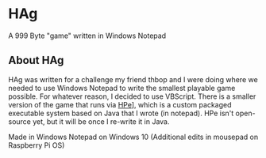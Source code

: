 # HAg
A 999 Byte "game" written in Windows Notepad

About HAg
----

HAg was written for a challenge my friend thbop and I were doing where we needed to use Windows Notepad to write the smallest playable game possible.
For whatever reason, I decided to use VBScript. There is a smaller version of the game that runs via [HPe](https://tucker-slack.itch.io/hpe-re)], which 
is a custom packaged executable system based on Java that I wrote (in notepad). HPe isn't open-source yet, but it will be once I re-write it in Java.

Made in Windows Notepad on Windows 10 (Additional edits in mousepad on Raspberry Pi OS)
